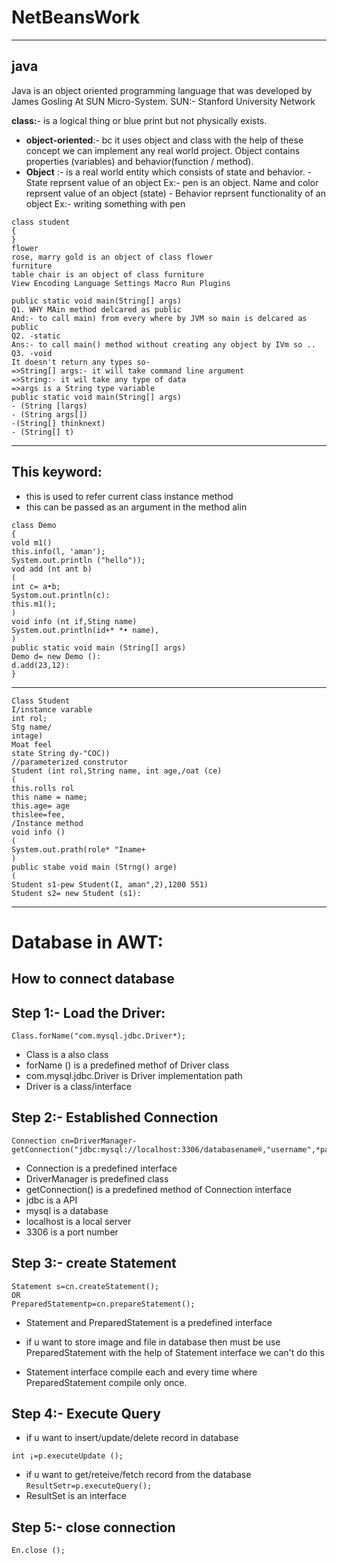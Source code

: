 # NetBeansWork

----------------------------------------------------------------------------------------------------------------

## java
Java is an object oriented programming language that was developed by James Gosling At SUN Micro-System.
SUN:- Stanford University Network

 **class:**- is a logical thing or blue print but not physically exists.
- **object-oriented**:- bc it uses object and class with the help of these concept we can implement any real world project. Object contains properties (variables) and behavior(function / method).
- **Object** :- is a real world entity which consists of state and behavior.
               - State  reprsent value of an object
                 Ex:- pen is an object. Name and color reprsent value of an object (state)
               - Behavior reprsent functionality of an object
                 Ex:- writing something with pen
```
class student
{
}
flower
rose, marry gold is an object of class flower
furniture
table chair is an object of class furniture
View Encoding Language Settings Macro Run Plugins

public static void main(String[] args)
Q1. WHY MAin method delcared as public
And:- to call main) from every where by JVM so main is delcared as public
Q2. -static
Ans:- to call main() method without creating any object by IVm so ..
Q3. -void
It doesn't return any types so-
=>String[] args:- it will take command line argument
=>String:- it wil take any type of data
=>args is a String type variable
public static void main(String[] args)
- (String [largs)
- (String args[])
-(String[] thinknext)
- (String[] t)
```
--------------------------------------------------------------------------------
## This keyword:

- this is used to refer current class instance method
- this can be passed as an argument in the method alin
```
class Demo
{
vold m1()
this.info(l, 'aman');
System.out.println ("hello"));
vod add (nt ant b)
(
int c= a•b;
Systom.out.println(c):
this.m1();
)
void info (nt if,Sting name)
System.out.println(id+* *• name),
)
public static void main (String[] args)
Demo d= new Demo ():
d.add(23,12):
}
```
------------------------------------------------
```
Class Student
I/instance varable
int rol;
Stg name/
intage)
Moat feel
state String dy-"COC))
//parameterized construtor
Student (int rol,String name, int age,/oat (ce)
(
this.rolls rol
this name = name;
this.age= age
thislee=fee,
/Instance method
void info ()
(
System.out.prath(role* "Iname+
)
public stabe void main (Strng() arge)
(
Student s1-pew Student(I, aman",2),1200 551)
Student s2= new Student (s1):
```
--------------------------------------------------

# Database in AWT:
## **How to connect database**
## Step 1:- Load the Driver:
```
Class.forName("com.mysql.jdbc.Driver*);
```
- Class is a also class
- forName () is a predefined methof of Driver class
- com.mysql.jdbc.Driver is Driver implementation path
- Driver is a class/interface

## Step 2:- Established Connection
```
Connection cn=DriverManager-getConnection("jdbc:mysql://localhost:3306/databasename®,"username",*password*);
```
- Connection is a predefined interface
- DriverManager is predefined class
- getConnection() is a predefined method of Connection interface
- jdbc is a API
- mysql is a database
- localhost is a local server
- 3306 is a port number

## Step 3:- create Statement
```
Statement s=cn.createStatement();
OR
PreparedStatementp=cn.prepareStatement();
```
- Statement and PreparedStatement is a predefined interface

- if u want to store image and file in database then must be use PreparedStatement 
with the help of Statement interface we can't do this

- Statement interface compile each and every time where PreparedStatement compile only once.

## Step 4:- Execute Query
-  if u want to insert/update/delete record in database
```
int ¡=p.executeUpdate ();
```
- if u want to get/reteive/fetch record from the database
```ResultSetr=p.executeQuery();```
- ResultSet is an interface
## Step 5:- close connection
```En.close ();```


 






